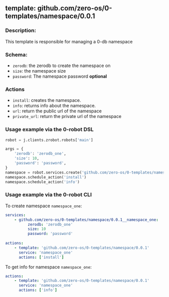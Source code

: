 ## template: github.com/zero-os/0-templates/namespace/0.0.1

### Description:
This template is responsible for managing a 0-db namespace

### Schema:

- `zerodb`: the zerodb to create the namespace on
- `size`: the namespace size
- `password`: The namespace password **optional**

### Actions
- `install`: creates the namespace.
- `info`: returns info about the namespace. 
- `url`: return the public url of the namespace
- `private_url`: return the private url of the namespace

### Usage example via the 0-robot DSL

```python
robot = j.clients.zrobot.robots['main']

args = {
    'zerodb': 'zerodb_one',
    'size': 10,
    'password': 'password',
}
namespace = robot.services.create('github.com/zero-os/0-templates/namespace/0.0.1', 'namespace_one', data=args)
namespace.schedule_action('install')
namespace.schedule_action('info')
```


### Usage example via the 0-robot CLI

To create namespace `namespace_one`:

```yaml
services:
    - github.com/zero-os/0-templates/namespace/0.0.1__namespace_one:
          zerodb: 'zerodb_one'
          size: 10
          password: 'password'
          
actions:
    - template: 'github.com/zero-os/0-templates/namespace/0.0.1'
      service: 'namespace_one'
      actions: ['install']

```


To get info for namespace `namespace_one`:

```yaml
actions:
    - template: 'github.com/zero-os/0-templates/namespace/0.0.1'
      service: 'namespace_one'
      actions: ['info']

```